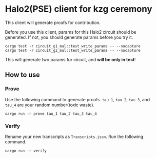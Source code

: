 # Halo2(PSE) client for kzg ceremony

This client will generate proofs for contribution.

Before you use this client, params for this Halo2 circuit should be generated. If not, you should generate params before you try it.
```
cargo test -r circuit_g1_mul::test_write_params -- --nocapture
cargo test -r circuit_g2_mul::test_write_params -- --nocapture
```
This will generate two params for circuit, and **will be only in test**!

## How to use

### Prove

Use the following command to generate proofs. `tau_1`, `tau_2`, `tau_3`, and `tau_4` are your random number(toxic waste).

```
cargo run -r prove tau_1 tau_2 tau_3 tau_4
```

### Verify 

Rename your new transcripts as `Transcripts.json`. Run the following command.

```
cargo run -r verify
```
